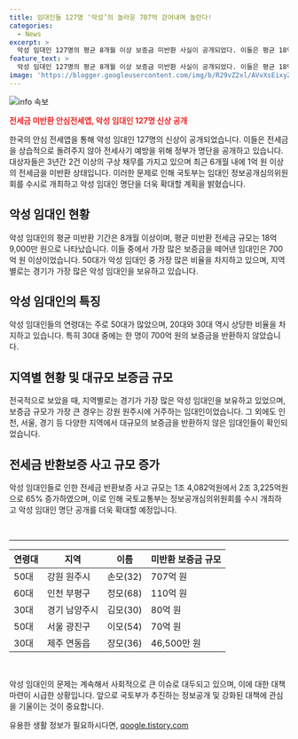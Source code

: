 ```yaml
---
title: 임대인들 127명 ‘악성’의 놀라운 707억 걷어내며 놀란다!
categories:
  - News
excerpt: >
  악성 임대인 127명의 평균 8개월 이상 보증금 미반환 사실이 공개되었다. 이들은 평균 18억 9,000만원의 보증금을 돌려주지 않았는데, 가장 많이 가로챈 보증금 규모는 700억 원에 이르렀다. 가장 적은 나이가 26세로 20대 30대가 29%를 차지하며, 대부분이 50대임을 보여준다. 규모는 경기가 47명으로 가장 많았고, 이어 서울(35명)과 인천(18명)이 뒤를 이었다. 공개된 정보를 토대로 정부는 전세사기 예방을 강화하겠다는 방침을 밝혔다.
feature_text: >
  악성 임대인 127명의 평균 8개월 이상 보증금 미반환 사실이 공개되었다. 이들은 평균 18억 9,000만원의 보증금을 돌려주지 않았는데, 가장 많이 가로챈 보증금 규모는 700억 원에 이르렀다. 가장 적은 나이가 26세로 20대 30대가 29%를 차지하며, 대부분이 50대임을 보여준다. 규모는 경기가 47명으로 가장 많았고, 이어 서울(35명)과 인천(18명)이 뒤를 이었다. 공개된 정보를 토대로 정부는 전세사기 예방을 강화하겠다는 방침을 밝혔다.
image: 'https://blogger.googleusercontent.com/img/b/R29vZ2xl/AVvXsEixyZcFfHzMRdzZMjFBmAUKJYCLCGyLL1o632UiGVXcaFdKo_bkvkuCioo0uUKlGfBVcT3P84aROyZIXSBEx3Aw5nCQ3pTgDom1WDC4m8eifvWiAmWEEVb4x6G_l8C0QH225ldMjyaFvpxGEBGNO37VmDTDMHGhJPq73UglMfDca1-0aw/s1600/blogspot.png'
---
```


<p><img src="https://blogger.googleusercontent.com/img/b/R29vZ2xl/AVvXsEixyZcFfHzMRdzZMjFBmAUKJYCLCGyLL1o632UiGVXcaFdKo_bkvkuCioo0uUKlGfBVcT3P84aROyZIXSBEx3Aw5nCQ3pTgDom1WDC4m8eifvWiAmWEEVb4x6G_l8C0QH225ldMjyaFvpxGEBGNO37VmDTDMHGhJPq73UglMfDca1-0aw/s1600/blogspot.png" alt="info 속보" /></p>

<p><b><span style="color: #ee2323;">전세금 미반환 안심전세앱, 악성 임대인 127명 신상 공개</span></b></p>

<p>한국의 안심 전세앱을 통해 악성 임대인 127명의 신상이 공개되었습니다. 이들은 전세금을 상습적으로 돌려주지 않아 전세사기 예방을 위해 정부가 명단을 공개하고 있습니다. 대상자들은 3년간 2건 이상의 구상 채무를 가지고 있으며 최근 6개월 내에 1억 원 이상의 전세금을 미반환 상태입니다. 이러한 문제로 인해 국토부는 임대인 정보공개심의위원회를 수시로 개최하고 악성 임대인 명단을 더욱 확대할 계획을 밝혔습니다.</p>

<h2 data-ke-size="size26">악성 임대인 현황</h2>

<p>악성 임대인의 평균 미반환 기간은 8개월 이상이며, 평균 미반환 전세금 규모는 18억 9,000만 원으로 나타났습니다. 이들 중에서 가장 많은 보증금을 떼어낸 임대인은 700억 원 이상이었습니다. 50대가 악성 임대인 중 가장 많은 비율을 차지하고 있으며, 지역별로는 경기가 가장 많은 악성 임대인을 보유하고 있습니다.</p>

<h2 data-ke-size="size26">악성 임대인의 특징</h2>

<p>악성 임대인들의 연령대는 주로 50대가 많았으며, 20대와 30대 역시 상당한 비율을 차지하고 있습니다. 특히 30대 중에는 한 명이 700억 원의 보증금을 반환하지 않았습니다.</p>

<h2 data-ke-size="size26">지역별 현황 및 대규모 보증금 규모</h2>

<p>전국적으로 보았을 때, 지역별로는 경기가 가장 많은 악성 임대인을 보유하고 있었으며, 보증금 규모가 가장 큰 경우는 강원 원주시에 거주하는 임대인이었습니다. 그 외에도 인천, 서울, 경기 등 다양한 지역에서 대규모의 보증금을 반환하지 않은 임대인들이 확인되었습니다.</p>

<h2 data-ke-size="size26">전세금 반환보증 사고 규모 증가</h2>

<p>악성 임대인들로 인한 전세금 반환보증 사고 규모는 1조 4,082억원에서 2조 3,225억원으로 65% 증가하였으며, 이로 인해 국토교통부는 정보공개심의위원회를 수시 개최하고 악성 임대인 명단 공개를 더욱 확대할 예정입니다.</p>

<p data-ke-size="size16">&nbsp;</p>

<hr>

<table>
<thead>
    <tr>
        <th>연령대</th>
        <th>지역</th>
        <th>이름</th>
        <th>미반환 보증금 규모</th>
    </tr>
</thead>
<tbody>
    <tr>
        <td>50대</td>
        <td>강원 원주시</td>
        <td>손모(32)</td>
        <td>707억 원</td>
    </tr>
    <tr>
        <td>60대</td>
        <td>인천 부평구</td>
        <td>정모(68)</td>
        <td>110억 원</td>
    </tr>
    <tr>
        <td>30대</td>
        <td>경기 남양주시</td>
        <td>김모(30)</td>
        <td>80억 원</td>
    </tr>
    <tr>
        <td>50대</td>
        <td>서울 광진구</td>
        <td>이모(54)</td>
        <td>70억 원</td>
    </tr>
    <tr>
        <td>30대</td>
        <td>제주 연동읍</td>
        <td>장모(36)</td>
        <td>46,500만 원</td>
    </tr>
</tbody>
</table>

<p data-ke-size="size16">&nbsp;</p>

<p>악성 임대인의 문제는 계속해서 사회적으로 큰 이슈로 대두되고 있으며, 이에 대한 대책 마련이 시급한 상황입니다. 앞으로 국토부가 추진하는 정보공개 및 강화된 대책에 관심을 기울이는 것이 중요합니다.</p>
유용한 생활 정보가 필요하시다면, <a href="https://qoogle.tistory.com" rel="dofollow">qoogle.tistory.com</a>


